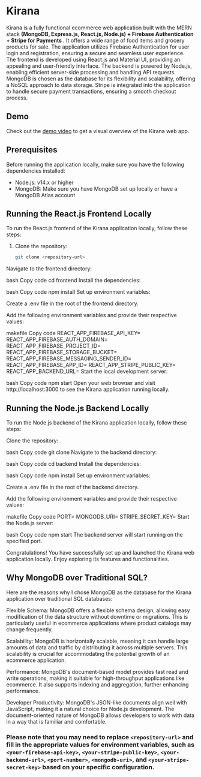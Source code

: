 # Kirana

Kirana is a fully functional ecommerce web application built with the MERN stack <b>(MongoDB, Express.js, React.js, Node.js) + Firebase Authentication + Stripe for Payments </b>. It offers a wide range of food items and grocery products for sale. The application utilizes Firebase Authentication for user login and registration, ensuring a secure and seamless user experience. The frontend is developed using React.js and Material UI, providing an appealing and user-friendly interface. The backend is powered by Node.js, enabling efficient server-side processing and handling API requests. MongoDB is chosen as the database for its flexibility and scalability, offering a NoSQL approach to data storage. Stripe is integrated into the application to handle secure payment transactions, ensuring a smooth checkout process.

## Demo

Check out the [demo video](https://www.youtube.com/watch?v=JmcUtjzPaSQ) to get a visual overview of the Kirana web app.

## Prerequisites

Before running the application locally, make sure you have the following dependencies installed:

- Node.js: v14.x or higher
- MongoDB: Make sure you have MongoDB set up locally or have a MongoDB Atlas account

## Running the React.js Frontend Locally

To run the React.js frontend of the Kirana application locally, follow these steps:

1. Clone the repository:

   ```bash
   git clone <repository-url>
Navigate to the frontend directory:

bash
Copy code
cd frontend
Install the dependencies:

bash
Copy code
npm install
Set up environment variables:

Create a .env file in the root of the frontend directory.

Add the following environment variables and provide their respective values:

makefile
Copy code
REACT_APP_FIREBASE_API_KEY=<your-firebase-api-key>
REACT_APP_FIREBASE_AUTH_DOMAIN=<your-firebase-auth-domain>
REACT_APP_FIREBASE_PROJECT_ID=<your-firebase-project-id>
REACT_APP_FIREBASE_STORAGE_BUCKET=<your-firebase-storage-bucket>
REACT_APP_FIREBASE_MESSAGING_SENDER_ID=<your-firebase-messaging-sender-id>
REACT_APP_FIREBASE_APP_ID=<your-firebase-app-id>
REACT_APP_STRIPE_PUBLIC_KEY=<your-stripe-public-key>
REACT_APP_BACKEND_URL=<your-backend-url>
Start the local development server:

bash
Copy code
npm start
Open your web browser and visit http://localhost:3000 to see the Kirana application running locally.

## Running the Node.js Backend Locally
To run the Node.js backend of the Kirana application locally, follow these steps:

Clone the repository:

bash
Copy code
git clone <repository-url>
Navigate to the backend directory:

bash
Copy code
cd backend
Install the dependencies:

bash
Copy code
npm install
Set up environment variables:

Create a .env file in the root of the backend directory.

Add the following environment variables and provide their respective values:

makefile
Copy code
PORT=<port-number>
MONGODB_URI=<mongodb-uri>
STRIPE_SECRET_KEY=<your-stripe-secret-key>
Start the Node.js server:

bash
Copy code
npm start
The backend server will start running on the specified port.

Congratulations! You have successfully set up and launched the Kirana web application locally. Enjoy exploring its features and functionalities.

## Why MongoDB over Traditional SQL?
Here are the reasons why I chose MongoDB as the database for the Kirana application over traditional SQL databases:

Flexible Schema: MongoDB offers a flexible schema design, allowing easy modification of the data structure without downtime or migrations. This is particularly useful in ecommerce applications where product catalogs may change frequently.

Scalability: MongoDB is horizontally scalable, meaning it can handle large amounts of data and traffic by distributing it across multiple servers. This scalability is crucial for accommodating the potential growth of an ecommerce application.

Performance: MongoDB's document-based model provides fast read and write operations, making it suitable for high-throughput applications like ecommerce. It also supports indexing and aggregation, further enhancing performance.

Developer Productivity: MongoDB's JSON-like documents align well with JavaScript, making it a natural choice for Node.js development. The document-oriented nature of MongoDB allows developers to work with data in a way that is familiar and comfortable.

### Please note that you may need to replace `<repository-url>` and fill in the appropriate values for environment variables, such as `<your-firebase-api-key>`, `<your-stripe-public-key>`, `<your-backend-url>`, `<port-number>`, `<mongodb-uri>`, and `<your-stripe-secret-key>` based on your specific configuration.
